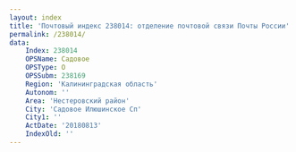 ```yaml
---
layout: index
title: 'Почтовый индекс 238014: отделение почтовой связи Почты России'
permalink: /238014/
data:
    Index: 238014
    OPSName: Садовое
    OPSType: О
    OPSSubm: 238169
    Region: 'Калининградская область'
    Autonom: ''
    Area: 'Нестеровский район'
    City: 'Садовое Илюшинское Сп'
    City1: ''
    ActDate: '20180813'
    IndexOld: ''
---
```

